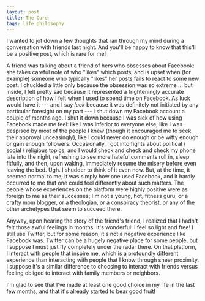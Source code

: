 ```yaml
---
layout: post
title: The Cure
tags: life philosophy
---
```


I wanted to jot down a few thoughts that ran through my mind during a conversation with friends last night. And you'll be happy to know that this'll be a positive post, which is rare for me!

A friend was talking about a friend of hers who obsesses about Facebook: she takes careful note of who "likes" which posts, and is upset when (for example) someone who typically "likes" her posts fails to react to some new post. I chuckled a little only because the obsession was so extreme ... but inside, I felt pretty sad because it represented a frighteningly accurate description of how I felt when I used to spend time on Facebook. As luck would have it --- and I say _luck_ because it was definitely not initiated by any particular foresight on my part --- I shut down my Facebook account a couple of months ago. I shut it down because I was sick of how using Facebook made me feel: like I was inferior to everyone else, like I was despised by most of the people I knew (though it encouraged me to seek their approval unceasingly), like I could never do enough or be witty enough or gain enough followers. Occasionally, I got into fights about political / social / religious topics, and I would check and check and check my phone late into the night, refreshing to see more hateful comments roll in, sleep fitfully, and then, upon waking, immediately resume the misery before even leaving the bed. Ugh. I shudder to think of it even now. But, at the time, it seemed normal to me; it was simply how one used Facebook, and it hardly occurred to me that one could feel differently about such matters. The people whose experiences on the platform were highly positive were as foreign to me as their successes; I'm not a young, hot, fitness guru, or a crafty mom blogger, or a theologian, or a conspiracy theorist, or any of the other archetypes that seem to succeed there.

Anyway, upon hearing the story of the friend's friend, I realized that I hadn't felt those awful feelings in months. It's wonderful! I feel so light and free! I still use Twitter, but for some reason, it's not a negative experience like Facebook was. Twitter can be a hugely negative place for some people, but I suppose I must just fly completely under the radar there. On that platform, I interact with people that inspire me, which is a profoundly different experience than interacting with people that I know through sheer proximity. I suppose it's a similar difference to choosing to interact with friends versus feeling obliged to interact with family members or neighbors.

I'm glad to see that I've made at least one good choice in my life in the last few months, and that it's already started to bear good fruit!
